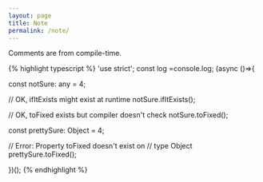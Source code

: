 ```yaml
---
layout: page
title: Note
permalink: /note/
---
```


Comments are from compile-time.

{% highlight typescript %}
'use strict'; const log =console.log; (async ()=>{

const notSure: any = 4;

// OK, ifItExists might exist at runtime
notSure.ifItExists();

// OK, toFixed exists but compiler doesn't check
notSure.toFixed();

const prettySure: Object = 4;

// Error: Property toFixed doesn't exist on
// type Object
prettySure.toFixed();

})();
{% endhighlight %}
